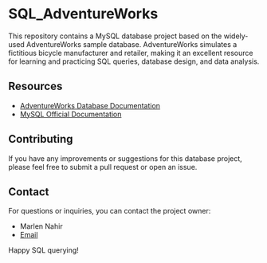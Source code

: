 # SQL_AdventureWorks
This repository contains a MySQL database project based on the widely-used AdventureWorks sample database. AdventureWorks simulates a fictitious bicycle manufacturer and retailer, making it an excellent resource for learning and practicing SQL queries, database design, and data analysis.
## Resources

- [AdventureWorks Database Documentation](https://github.com/nahirmaraz/SQL_AdventureWorks/blob/main/AdventureWorks_DataDictionary.pdf)
- [MySQL Official Documentation](https://dev.mysql.com/doc/) 
## Contributing

If you have any improvements or suggestions for this database project, please feel free to submit a pull request or open an issue.
## Contact

For questions or inquiries, you can contact the project owner:

- Marlen Nahir
- [Email](mailto:marlen.maraz@gmail.com)

Happy SQL querying!
